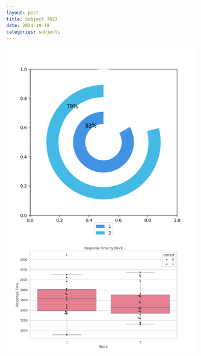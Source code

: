 ```yaml
---
layout: post
title: Subject 7023
date: 2024-10-19
categories: subjects
---
```


![](data/7023/run-9/7023__acc_test.png)
![](data/7023/run-9/7023_rt.png)
